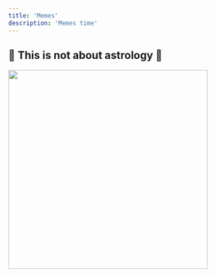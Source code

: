 ```yaml
---
title: 'Memes'
description: 'Memes time'
---
```


## 🙅 This is not about astrology 🙅

<img src="/keynote-astro/1.png" height="400" />
